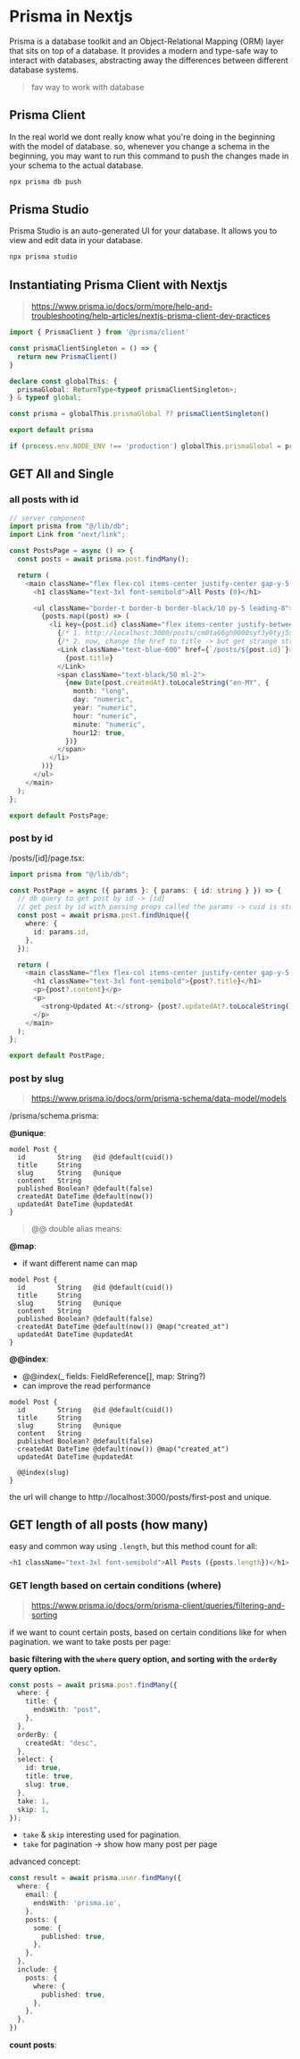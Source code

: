 # Prisma in Nextjs

Prisma is a database toolkit and an Object-Relational Mapping (ORM) layer that sits on top of a database. It provides a modern and type-safe way to interact with databases, abstracting away the differences between different database systems.

> fav way to work with database

## Prisma Client

In the real world we dont really know what you're doing in the beginning with the model of database. so, whenever you change a schema in the beginning, you may want to run this command to push the changes made in your schema to the actual database.

```ts
npx prisma db push
```

## Prisma Studio

Prisma Studio is an auto-generated UI for your database. It allows you to view and edit data in your database.

```ts
npx prisma studio
```

## Instantiating Prisma Client with Nextjs

> https://www.prisma.io/docs/orm/more/help-and-troubleshooting/help-articles/nextjs-prisma-client-dev-practices

```ts
import { PrismaClient } from '@prisma/client'

const prismaClientSingleton = () => {
  return new PrismaClient()
}

declare const globalThis: {
  prismaGlobal: ReturnType<typeof prismaClientSingleton>;
} & typeof global;

const prisma = globalThis.prismaGlobal ?? prismaClientSingleton()

export default prisma

if (process.env.NODE_ENV !== 'production') globalThis.prismaGlobal = prisma
```

## GET All and Single

### all posts with id

```ts
// server component
import prisma from "@/lib/db";
import Link from "next/link";

const PostsPage = async () => {
  const posts = await prisma.post.findMany();

  return (
    <main className="flex flex-col items-center justify-center gap-y-5 pt-24 text-center">
      <h1 className="text-3xl font-semibold">All Posts (0)</h1>

      <ul className="border-t border-b border-black/10 py-5 leading-8">
        {posts.map((post) => (
          <li key={post.id} className="flex items-center justify-between px-5">
            {/* 1. http://localhost:3000/posts/cm0ta66gh0000syf3y0tyj5sc */}
            {/* 2. now, change the href to title -> but get strange string formatting = so create separate field in schema prisma called slug and @unique */}
            <Link className="text-blue-600" href={`/posts/${post.id}`}>
              {post.title}
            </Link>
            <span className="text-black/50 ml-2">
              {new Date(post.createdAt).toLocaleString("en-MY", {
                month: "long",
                day: "numeric",
                year: "numeric",
                hour: "numeric",
                minute: "numeric",
                hour12: true,
              })}
            </span>
          </li>
        ))}
      </ul>
    </main>
  );
};

export default PostsPage;
```

### post by id

/posts/[id]/page.tsx:

```ts
import prisma from "@/lib/db";

const PostPage = async ({ params }: { params: { id: string } }) => {
  // db query to get post by id -> [id]
  // get post by id with passing props called the params -> cuid is string
  const post = await prisma.post.findUnique({
    where: {
      id: params.id,
    },
  });

  return (
    <main className="flex flex-col items-center justify-center gap-y-5 pt-24 text-center">
      <h1 className="text-3xl font-semibold">{post?.title}</h1>
      <p>{post?.content}</p>
      <p>
        <strong>Updated At:</strong> {post?.updatedAt?.toLocaleString()}
      </p>
    </main>
  );
};

export default PostPage;
```

### post by slug

> https://www.prisma.io/docs/orm/prisma-schema/data-model/models

/prisma/schema.prisma:

**@unique**:

```prisma
model Post {
  id        String   @id @default(cuid())
  title     String
  slug      String   @unique
  content   String
  published Boolean? @default(false)
  createdAt DateTime @default(now())
  updatedAt DateTime @updatedAt
}
```

> @@ double alias means:

**@map**:

- if want different name can map

```prisma
model Post {
  id        String   @id @default(cuid())
  title     String
  slug      String   @unique
  content   String
  published Boolean? @default(false)
  createdAt DateTime @default(now()) @map("created_at")
  updatedAt DateTime @updatedAt
}
```

**@@index**:

- @@index(_ fields: FieldReference[], map: String?)
- can improve the read performance

```prisma
model Post {
  id        String   @id @default(cuid())
  title     String
  slug      String   @unique
  content   String
  published Boolean? @default(false)
  createdAt DateTime @default(now()) @map("created_at")
  updatedAt DateTime @updatedAt

  @@index(slug)
}
```

the url will change to http://localhost:3000/posts/first-post and unique.

## GET length of all posts (how many)

easy and common way using `.length`, but this method count for all:

```ts
<h1 className="text-3xl font-semibold">All Posts ({posts.length})</h1>
```

### GET length based on certain conditions (where)

> https://www.prisma.io/docs/orm/prisma-client/queries/filtering-and-sorting

if we want to count certain posts, based on certain conditions like for when pagination. we want to take posts per page:

**basic filtering with the `where` query option, and sorting with the `orderBy` query option.**

```ts
const posts = await prisma.post.findMany({
  where: {
    title: {
      endsWith: "post",
    },
  },
  orderBy: {
    createdAt: "desc",
  },
  select: {
    id: true,
    title: true,
    slug: true,
  },
  take: 1,
  skip: 1,
});
```

- `take` & `skip` interesting used for pagination.
- `take` for pagination -> show how many post per page

advanced concept:

```ts
const result = await prisma.user.findMany({
  where: {
    email: {
      endsWith: 'prisma.io',
    },
    posts: {
      some: {
        published: true,
      },
    },
  },
  include: {
    posts: {
      where: {
        published: true,
      },
    },
  },
})
```

**count posts**:

```ts

```